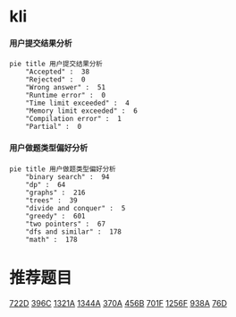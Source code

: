 # kli

<!-- tabs:start -->



#### **用户提交结果分析**

```mermaid
pie title 用户提交结果分析
    "Accepted" :  38
    "Rejected" :  0
    "Wrong answer" :  51
    "Runtime error" :  0
    "Time limit exceeded" :  4
    "Memory limit exceeded" :  6
    "Compilation error" :  1
    "Partial" :  0
```

#### **用户做题类型偏好分析**

```mermaid
pie title 用户做题类型偏好分析
    "binary search" :  94
    "dp" :  64
    "graphs" :  216
    "trees" :  39
    "divide and conquer" :  5
    "greedy" :  601
    "two pointers" :  67
    "dfs and similar" :  178
    "math" :  178
```



<!-- tabs:end -->
# 推荐题目
[722D](https://codeforces.com/contest/722/problem/D)
[396C](https://codeforces.com/contest/396/problem/C)
[1321A](https://codeforces.com/contest/1321/problem/A)
[1344A](https://codeforces.com/contest/1344/problem/A)
[370A](https://codeforces.com/contest/370/problem/A)
[456B](https://codeforces.com/contest/456/problem/B)
[701F](https://codeforces.com/contest/701/problem/F)
[1256F](https://codeforces.com/contest/1256/problem/F)
[938A](https://codeforces.com/contest/938/problem/A)
[76D](https://codeforces.com/contest/76/problem/D)
